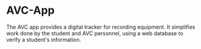 # AVC-App
The AVC app provides a digital tracker for recording equipment. It simplifies work done by the student and AVC personnel, using a web database to verify a student's information. 
